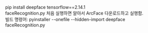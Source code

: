 pip install deepface tensorflow==2.14.1  
faceRecognition.py 처음 실행하면 알아서 ArcFace 다운로드하고 실행함.  
빌드 명령어: pyinstaller --onefile --hidden-import deepface faceRecognition.py
